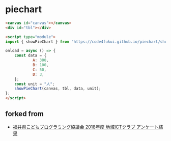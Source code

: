 # piechart

```html
<canvas id="canvas"></canvas>
<div id="tbl"></div>

<script type="module">
import { showPieChart } from "https://code4fukui.github.io/piechart/showPieChart.js";

onload = async () => {
	const data = {
			A: 300,
			B: 100,
			C: 50,
			D: 3,
	};
	const unit = "人";
	showPieChart(canvas, tbl, data, unit);
};
</script>
```

## forked from

- [福井県こどもプログラミング協議会 2018年度 地域ICTクラブ アンケート結果](https://fukuno.jig.jp/app/csv/qgraph-localict2018.html)
